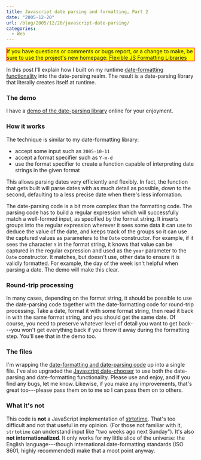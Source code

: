 ```yaml
---
title: Javascript date parsing and formatting, Part 2
date: "2005-12-20"
url: /blog/2005/12/20/javascript-date-parsing/
categories:
  - Web
---
```

<p style="border:solid red 1px; background:yellow">
  If you have questions or comments or bugs report, or a change to make, be sure to use the project's new homepage: <a href="http://code.google.com/p/flexible-js-formatting/">Flexible JS Formatting Libraries</a>
</p>

In this post I'll explain how I built on my runtime [date-formatting functionality](/blog/2005/12/12/javascript-closures-for-runtime-efficiency/) into the date-parsing realm. The result is a date-parsing library that literally creates itself at runtime.

### The demo

I have a [demo of the date-parsing library](/media/2005/12/javascript-date-parsing-demo.html) online for your enjoyment.

### How it works

The technique is similar to my date-formatting library:

*   accept some input such as `2005-10-11`
*   accept a format specifier such as `Y-m-d`
*   use the format specifier to create a function capable of interpreting date strings in the given format

This allows parsing dates very efficiently and flexibly. In fact, the function that gets built will parse dates with as much detail as possible, down to the second, defaulting to a less precise date when there's less information.

The date-parsing code is a bit more complex than the formatting code. The parsing code has to build a regular expression which will successfully match a well-formed input, as specified by the format string. It inserts groups into the regular expression wherever it sees some data it can use to deduce the value of the date, and keeps track of the groups so it can use the captured values as parameters to the `Date` constructor. For example, if it sees the character `Y` in the format string, it knows that value can be captured in the regular expression and used as the `year` parameter to the `Date` constructor. It matches, but doesn't use, other data to ensure it is validly formatted. For example, the day of the week isn't helpful when parsing a date. The demo will make this clear.

### Round-trip processing

In many cases, depending on the format string, it should be possible to use the date-parsing code together with the date-formatting code for round-trip processing. Take a date, format it with some format string, then read it back in with the same format string, and you should get the same date. Of course, you need to preserve whatever level of detail you want to get back---you won't get everything back if you throw it away during the formatting step. You'll see that in the demo too.

### The files

I'm wrapping the [date-formatting and date-parsing code](https://gist.github.com/xaprb/8492729) up into a single file. I've also upgraded the [Javascript date-chooser](/blog/2005/09/29/javascript-date-chooser/) to use both the date-parsing and date-formatting functionality. Please use and enjoy, and if you find any bugs, let me know. Likewise, if you make any improvements, that's great too---please pass them on to me so I can pass them on to others.

### What it's not

This code is **not** a JavaScript implementation of <a href="http://www.php.net/manual/en/function.strtotime.php">strtotime</a>. That's too difficult and not that useful in my opinion. (For those not familiar with it, `strtotime` can understand input like "two weeks ago next Sunday"). It's also **not internationalized**. It only works for my little slice of the universe: the English language---though international date-formatting standards (ISO 8601, highly recommended) make that a moot point anyway.


